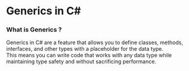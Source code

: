 <h1>Generics in C#</h1>

<h3>What is Generics ? </h3>
Generics in C# are a feature that allows you to define classes, methods, interfaces, and other types with a placeholder for the data type. <br>
This means you can write code that works with any data type while maintaining type safety and without sacrificing performance.
